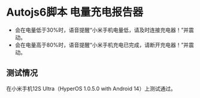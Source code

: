# Autojs6脚本 电量充电报告器

- 会在电量低于30%时，语音提醒“小米手机电量低，请及时连接充电器！”并震动。
- 会在电量高于80%时，语音提醒“小米手机充电已完成，请断开充电器！”并震动。

## 测试情况

在小米手机12S Ultra（HyperOS 1.0.5.0 with Android 14）上测试通过。